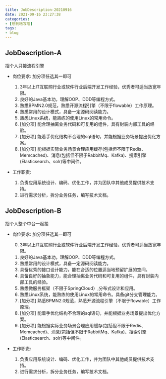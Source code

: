 ```yaml
---
title: JobDescription-20210916
date: 2021-09-16 23:27:38
categories:
- [想到啥写啥]
tags:
- blog
---
```


## JobDescription-A

招个人只接流程引擎

- 岗位要求: 加分项任选其一即可

  1. 3年以上IT互联网行业或软件行业后端开发工作经验，优秀者可适当放宽年限。
  2. 良好的Java基本功，理解OOP、DDD等编程方式。
  3. 熟悉BPMN2.0规范，熟悉开源流程引擎（不限于flowable）工作原理。
  4. 熟悉常用的设计模式，具备一定源码阅读能力。
  5. 熟悉Linux系统，能熟练的使用Linux的常用命令。
  6. [加分项] 能合理抽离业务代码和可复用的组件，具有封装内部工具的经验。
  7. [加分项] 能着手优化结构不合理的sql语句，并能根据业务场景提出优化方案。
  8. [加分项] 能根据实际业务场景合理应用缓存(包括但不限于Redis、Memcached)、消息(包括但不限于RabbitMq、Kafka)、搜索引擎(Elasticsearch、solr)等中间件。

- 工作职责:

  1. 负责应用系统设计、编码、优化工作，并为团队中其他成员提供技术支持。
  2. 进行需求分析，拆分业务任务，编写技术文档。

## JobDescription-B

招个人整个中台一起接

- 岗位要求: 加分项任选其一即可

  0. 3年以上IT互联网行业或软件行业后端开发工作经验，优秀者可适当放宽年限。
  1. 良好的Java基本功，理解OOP、DDD等编程方式。
  2. 熟悉常用的设计模式，具备一定源码阅读能力。
  3. 具备优秀的接口设计能力，能在合适的位置适当地预留扩展的空间。
  4. 具备良好的抽象能力，能合理抽离业务代码和可复用的组件，具有封装内部工具的经验。
  5. 熟悉微服务框架（不限于SpringCloud）,分布式设计和应用。
  6. 熟悉Linux系统，能熟练的使用Linux的常用命令。具备git分支管理能力。
  7. [加分项] 熟悉BPMN2.0规范，熟悉开源流程引擎（不限于flowable）工作原理。
  8. [加分项] 能着手优化结构不合理的sql语句，并能根据业务场景提出优化方案。
  9. [加分项] 能根据实际业务场景合理应用缓存(包括但不限于Redis、Memcached)、消息(包括但不限于RabbitMq、Kafka)、搜索引擎(Elasticsearch、solr)等中间件。

- 工作职责:

  1. 负责应用系统设计、编码、优化工作，并为团队中其他成员提供技术支持。
  2. 进行需求分析，拆分业务任务，编写技术文档。
